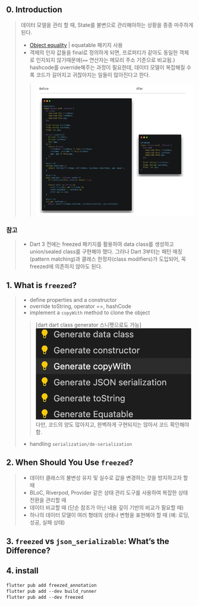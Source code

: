 
## 0. Introduction

> 데이터 모델을 관리 할 때, State를 불변으로 관리해야하는 상황을 종종 마주하게 된다. 
> - [Object equality](https://velog.io/@woojin-devv/flutter-%EC%83%81%ED%83%9C%EA%B4%80%EB%A6%AC%EC%97%90%EC%84%9C-%EB%86%93%EC%B9%98%EA%B8%B0-%EC%89%AC%EC%9A%B4-%EA%B0%9D%EC%B2%B4-%EB%8F%99%EB%93%B1%EC%84%B1) | equatable 패키지 사용
> - 객체의 인자 값들을 final로 정의하게 되면, 프로퍼티가 같아도 동일한 객체로 인지되지 않기때문에(`==` 연산자는 메모리 주소 기준으로 비교됨.) hashcode를 override해주는 과정이 필요한데, 데이터 모델이 복잡해질 수록 코드가 길어지고 귀찮아지는 일들이 많아진다고 한다. 
>> ![alt text](image.png)
### 참고
> - Dart 3 전에는 freezed 패키지를 활용하여 data class를 생성하고 union/sealed class를 구현해야 했다. 그러나 Dart 3부터는 패턴 매칭(pattern matching)과 클래스 한정자(class modifiers)가 도입되어, 꼭 freezed에 의존하지 않아도 된다.


## 1. What is `freezed`?
> - define properties and a constructor
> - override toString, operator ==, hashCode
> - implement a `copyWith` method to clone the object
>> [dart dart class generator 스니펫으로도 가능]
>> ![alt text](image-1.png)
>> 다만, 코드의 양도 많아지고, 완벽하게 구현되지는 않아서 코드 확인해야함.
> - handling `serialization/de-serialization`

## 2. When Should You Use `freezed`?
> - 데이터 클래스의 불변성 유지 및 실수로 값을 변경하는 것을 방지하고자 할 때
> - BLoC, Riverpod, Provider 같은 상태 관리 도구를 사용하여 복잡한 상태 전환을 관리할 때
> - 데이터 비교할 때 (단순 참조가 아닌 내용 깊이 기반의 비교가 필요할 때)
> - 하나의 데이터 모델이 여러 형태의 상태나 변형을 표현해야 할 때 (예: 로딩, 성공, 실패 상태)

## 3. `freezed` vs `json_serializable`: What’s the Difference?

## 4. install
```
flutter pub add freezed_annotation
flutter pub add --dev build_runner 
flutter pub add --dev freezed
```